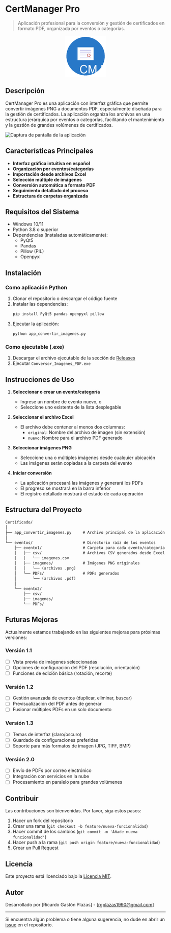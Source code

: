 # CertManager Pro

> Aplicación profesional para la conversión y gestión de certificados en formato PDF, organizada por eventos o categorías.

<p align="center">
  <img src="recursos/certmanager_logo.png" alt="CertManager Pro Logo" width="128">
</p>

## Descripción

CertManager Pro es una aplicación con interfaz gráfica que permite convertir imágenes PNG a documentos PDF, especialmente diseñada para la gestión de certificados. La aplicación organiza los archivos en una estructura jerárquica por eventos o categorías, facilitando el mantenimiento y la gestión de grandes volúmenes de certificados.

![Captura de pantalla de la aplicación](https://via.placeholder.com/700x400?text=CertManager+Pro)

## Características Principales

- **Interfaz gráfica intuitiva en español**
- **Organización por eventos/categorías**
- **Importación desde archivos Excel**
- **Selección múltiple de imágenes**
- **Conversión automática a formato PDF**
- **Seguimiento detallado del proceso**
- **Estructura de carpetas organizada**

## Requisitos del Sistema

- Windows 10/11
- Python 3.8 o superior
- Dependencias (instaladas automáticamente):
  - PyQt5
  - Pandas
  - Pillow (PIL)
  - Openpyxl

## Instalación

### Como aplicación Python

1. Clonar el repositorio o descargar el código fuente
2. Instalar las dependencias:
   ```bash
   pip install PyQt5 pandas openpyxl pillow
   ```
3. Ejecutar la aplicación:
   ```bash
   python app_convertir_imagenes.py
   ```

### Como ejecutable (.exe)

1. Descargar el archivo ejecutable de la sección de [Releases](https://github.com/usuario/conversor-imagenes-pdf/releases)
2. Ejecutar `Conversor_Imagenes_PDF.exe`

## Instrucciones de Uso

1. **Seleccionar o crear un evento/categoría**
   - Ingrese un nombre de evento nuevo, o
   - Seleccione uno existente de la lista desplegable

2. **Seleccionar el archivo Excel**
   - El archivo debe contener al menos dos columnas:
     - `original`: Nombre del archivo de imagen (sin extensión)
     - `nuevo`: Nombre para el archivo PDF generado

3. **Seleccionar imágenes PNG**
   - Seleccione una o múltiples imágenes desde cualquier ubicación
   - Las imágenes serán copiadas a la carpeta del evento

4. **Iniciar conversión**
   - La aplicación procesará las imágenes y generará los PDFs
   - El progreso se mostrará en la barra inferior
   - El registro detallado mostrará el estado de cada operación

## Estructura del Proyecto

```
Certificado/
│
├── app_convertir_imagenes.py     # Archivo principal de la aplicación
│
└── eventos/                      # Directorio raíz de los eventos
    ├── evento1/                  # Carpeta para cada evento/categoría
    │   ├── csv/                  # Archivos CSV generados desde Excel
    │   │   └── imagenes.csv
    │   ├── imagenes/             # Imágenes PNG originales
    │   │   └── (archivos .png)
    │   └── PDFs/                 # PDFs generados
    │       └── (archivos .pdf)
    │
    └── evento2/
        ├── csv/
        ├── imagenes/
        └── PDFs/
```

## Futuras Mejoras

Actualmente estamos trabajando en las siguientes mejoras para próximas versiones:

### Versión 1.1
- [ ] Vista previa de imágenes seleccionadas
- [ ] Opciones de configuración del PDF (resolución, orientación)
- [ ] Funciones de edición básica (rotación, recorte)

### Versión 1.2
- [ ] Gestión avanzada de eventos (duplicar, eliminar, buscar)
- [ ] Previsualización del PDF antes de generar
- [ ] Fusionar múltiples PDFs en un solo documento

### Versión 1.3
- [ ] Temas de interfaz (claro/oscuro)
- [ ] Guardado de configuraciones preferidas
- [ ] Soporte para más formatos de imagen (JPG, TIFF, BMP)

### Versión 2.0
- [ ] Envío de PDFs por correo electrónico
- [ ] Integración con servicios en la nube
- [ ] Procesamiento en paralelo para grandes volúmenes

## Contribuir

Las contribuciones son bienvenidas. Por favor, siga estos pasos:

1. Hacer un fork del repositorio
2. Crear una rama (`git checkout -b feature/nueva-funcionalidad`)
3. Hacer commit de los cambios (`git commit -m 'Añade nueva funcionalidad'`)
4. Hacer push a la rama (`git push origin feature/nueva-funcionalidad`)
5. Crear un Pull Request

## Licencia

Este proyecto está licenciado bajo la [Licencia MIT](LICENSE).

## Autor

Desarrollado por [Ricardo Gastón Plazas] - [rgplazas1990@gmail.com]

---

Si encuentra algún problema o tiene alguna sugerencia, no dude en abrir un [issue](https://github.com/usuario/conversor-imagenes-pdf/issues) en el repositorio.
